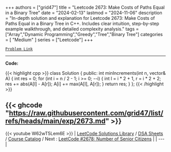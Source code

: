 
+++
authors = ["grid47"]
title = "Leetcode 2673: Make Costs of Paths Equal in a Binary Tree"
date = "2024-02-13"
lastmod = "2024-11-06"
description = "In-depth solution and explanation for Leetcode 2673: Make Costs of Paths Equal in a Binary Tree in C++. Includes clear intuition, step-by-step example walkthrough, and detailed complexity analysis."
tags = ["Array","Dynamic Programming","Greedy","Tree","Binary Tree"]
categories = [
    "Medium"
]
series = ["Leetcode"]
+++



[`Problem Link`](https://leetcode.com/problems/make-costs-of-paths-equal-in-a-binary-tree/description/)

---
**Code:**

{{< highlight cpp >}}
class Solution {
public:
    int minIncrements(int n, vector<int>& A) {
        int res = 0;
        for (int i = n / 2 - 1; i >= 0; --i) {
            int l = i * 2 + 1, r = i * 2 + 2;
            res += abs(A[l] - A[r]);
            A[i] += max(A[l], A[r]);
        }
        return res;
    }
};
{{< /highlight >}}

{{< ghcode "https://raw.githubusercontent.com/grid47/list/refs/heads/main/exp/2673.md" >}}
---
{{< youtube W62wT5Lem6E >}}
| [LeetCode Solutions Library](https://grid47.xyz/leetcode/) / [DSA Sheets](https://grid47.xyz/sheets/) / [Course Catalog](https://grid47.xyz/courses/) / Next : [LeetCode #2678: Number of Senior Citizens](https://grid47.xyz/posts/leetcode-2678-number-of-senior-citizens-solution/) |
| --- |
